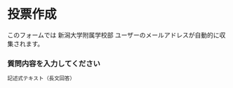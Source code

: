 # 投票作成
このフォームでは 新潟大学附属学校部 ユーザーのメールアドレスが自動的に収集されます。

### 質問内容を入力してください
```javascript
記述式テキスト（長文回答）
```
